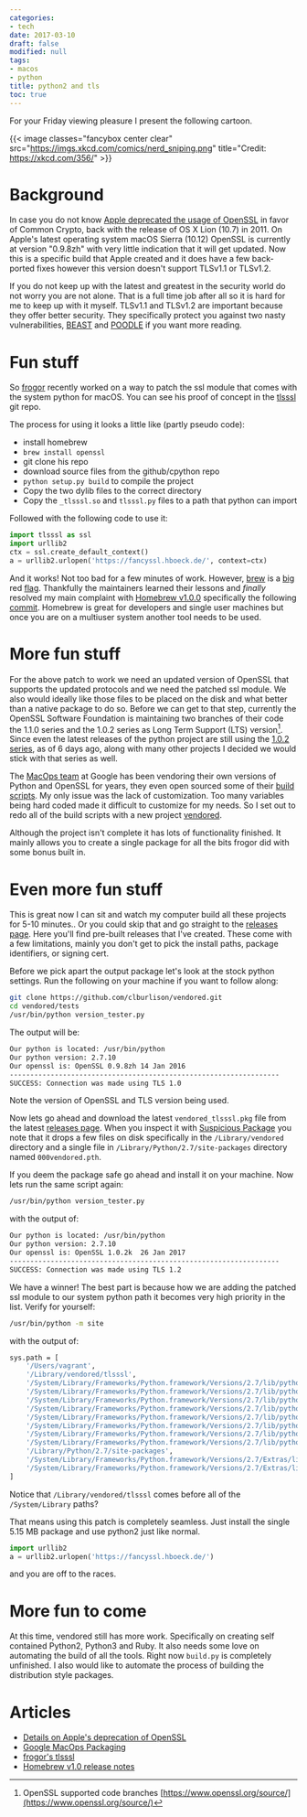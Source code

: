 ```yaml
---
categories:
- tech
date: 2017-03-10
draft: false
modified: null
tags:
- macos
- python
title: python2 and tls
toc: true
---
```


For your Friday viewing pleasure I present the following cartoon.

{{< image classes="fancybox center clear" src="https://imgs.xkcd.com/comics/nerd_sniping.png" title="Credit: https://xkcd.com/356/" >}}

# Background

In case you do not know [Apple deprecated the usage of OpenSSL](http://stackoverflow.com/a/7406994) in favor of Common Crypto, back with the release of OS X Lion (10.7) in 2011. On Apple's latest operating system macOS Sierra (10.12) OpenSSL is currently at version "0.9.8zh" with very little indication that it will get updated. Now this is a specific build that Apple created and it does have a few back-ported fixes however this version doesn't support TLSv1.1 or TLSv1.2.

If you do not keep up with the latest and greatest in the security world do not worry you are not alone. That is a full time job after all so it is hard for me to keep up with it myself. TLSv1.1 and TLSv1.2 are important because they offer better security. They specifically protect you against two nasty vulnerabilities, [BEAST](http://www.webopedia.com/TERM/S/ssl_beast.html) and [POODLE](https://www.us-cert.gov/ncas/alerts/TA14-290A) if you want more reading.

# Fun stuff

So [frogor](https://michaellynn.github.io/about/) recently worked on a way to patch the ssl module that comes with the system python for macOS. You can see his proof of concept in the [tlsssl](https://github.com/pudquick/tlsssl) git repo.

The process for using it looks a little like (partly pseudo code):

* install homebrew
* `brew install openssl`
* git clone his repo
* download source files from the github/cpython repo
* `python setup.py build` to compile the project
* Copy the two dylib files to the correct directory
* Copy the `_tlsssl.so` and `tlsssl.py` files to a path that python can import

Followed with the following code to use it:

```python
import tlsssl as ssl
import urllib2
ctx = ssl.create_default_context()
a = urllib2.urlopen('https://fancyssl.hboeck.de/', context=ctx)
```

And it works! Not too bad for a few minutes of work. However, [brew](https://github.com/Homebrew/legacy-homebrew/issues/20424) is a [big](https://github.com/Homebrew/legacy-homebrew/issues/47450) red [flag](https://github.com/Homebrew/legacy-homebrew/issues/45625). Thankfully the maintainers learned their lessons and _finally_ resolved my main complaint with [Homebrew v1.0.0](https://github.com/Homebrew/brew/releases/tag/1.0.0) specifically the following [commit](https://github.com/Homebrew/brew/releases/tag/1.0.0). Homebrew is great for developers and single user machines but once you are on a multiuser system another tool needs to be used.

# More fun stuff

For the above patch to work we need an updated version of OpenSSL that supports the updated protocols and we need the patched ssl module. We also would ideally like those files to be placed on the disk and what better than a native package to do so. Before we can get to that step, currently the OpenSSL Software Foundation is maintaining two branches of their code the 1.1.0 series and the 1.0.2 series as Long Term Support (LTS) version[^1]. Since even the latest releases of the python project are still using the [1.0.2 series](https://github.com/python/cpython/pull/459), as of 6 days ago, along with many other projects I decided we would stick with that series as well.

The [MacOps team](https://github.com/google/macops) at Google has been vendoring their own versions of Python and OpenSSL for years, they even open sourced some of their [build scripts](https://github.com/google/macops/tree/master/packages). My only issue was the lack of customization. Too many variables being hard coded made it difficult to customize for my needs. So I set out to redo all of the build scripts with a new project [vendored](https://github.com/clburlison/vendored).

Although the project isn't complete it has lots of functionality finished. It mainly allows you to create a single package for all the bits frogor did with some bonus built in.

# Even more fun stuff

This is great now I can sit and watch my computer build all these projects for 5-10 minutes.. Or you could skip that and go straight to the [releases page](https://github.com/clburlison/vendored/releases). Here you'll find pre-built releases that I've created. These come with a few limitations, mainly you don't get to pick the install paths, package identifiers, or signing cert.

Before we pick apart the output package let's look at the stock python settings. Run the following on your machine if you want to follow along:

```bash
git clone https://github.com/clburlison/vendored.git
cd vendored/tests
/usr/bin/python version_tester.py
```

The output will be:

```bash
Our python is located: /usr/bin/python
Our python version: 2.7.10
Our openssl is: OpenSSL 0.9.8zh 14 Jan 2016
------------------------------------------------------------------
SUCCESS: Connection was made using TLS 1.0
```

Note the version of OpenSSL and TLS version being used.

Now lets go ahead and download the latest `vendored_tlsssl.pkg` file from the latest [releases page](https://github.com/clburlison/vendored/releases/latest). When you inspect it with [Suspicious Package](http://www.mothersruin.com/software/SuspiciousPackage/) you note that it drops a few files on disk specifically in the `/Library/vendored` directory and a single file in `/Library/Python/2.7/site-packages` directory named `000vendored.pth`.

If you deem the package safe go ahead and install it on your machine. Now lets run the same script again:

```bash
/usr/bin/python version_tester.py
```

with the output of:

```bash
Our python is located: /usr/bin/python
Our python version: 2.7.10
Our openssl is: OpenSSL 1.0.2k  26 Jan 2017
------------------------------------------------------------------
SUCCESS: Connection was made using TLS 1.2
```

We have a winner! The best part is because how we are adding the patched ssl module to our system python path it becomes very high priority in the list. Verify for yourself:

```bash
/usr/bin/python -m site
```

with the output of:

```bash
sys.path = [
    '/Users/vagrant',
    '/Library/vendored/tlsssl',
    '/System/Library/Frameworks/Python.framework/Versions/2.7/lib/python27.zip',
    '/System/Library/Frameworks/Python.framework/Versions/2.7/lib/python2.7',
    '/System/Library/Frameworks/Python.framework/Versions/2.7/lib/python2.7/plat-darwin',
    '/System/Library/Frameworks/Python.framework/Versions/2.7/lib/python2.7/plat-mac',
    '/System/Library/Frameworks/Python.framework/Versions/2.7/lib/python2.7/plat-mac/lib-scriptpackages',
    '/System/Library/Frameworks/Python.framework/Versions/2.7/lib/python2.7/lib-tk',
    '/System/Library/Frameworks/Python.framework/Versions/2.7/lib/python2.7/lib-old',
    '/System/Library/Frameworks/Python.framework/Versions/2.7/lib/python2.7/lib-dynload',
    '/Library/Python/2.7/site-packages',
    '/System/Library/Frameworks/Python.framework/Versions/2.7/Extras/lib/python',
    '/System/Library/Frameworks/Python.framework/Versions/2.7/Extras/lib/python/PyObjC',
]
```

Notice that `/Library/vendored/tlsssl` comes before all of the `/System/Library` paths?

That means using this patch is completely seamless. Just install the single 5.15 MB package and use python2 just like normal.

```python
import urllib2
a = urllib2.urlopen('https://fancyssl.hboeck.de/')
```

and you are off to the races.

# More fun to come

At this time, vendored still has more work. Specifically on creating self contained Python2, Python3 and Ruby. It also needs some love on automating the build of all the tools. Right now `build.py` is completely unfinished. I also would like to automate the process of building the distribution style packages.

# Articles
* [Details on Apple's deprecation of OpenSSL](http://stackoverflow.com/a/7406994)
* [Google MacOps Packaging](https://github.com/google/macops/tree/master/packages)
* [frogor's tlsssl](https://github.com/pudquick/tlsssl)
* [Homebrew v1.0 release notes](https://github.com/Homebrew/brew/releases/tag/1.0.0)

[^1]: OpenSSL supported code branches [https://www.openssl.org/source/](https://www.openssl.org/source/)

